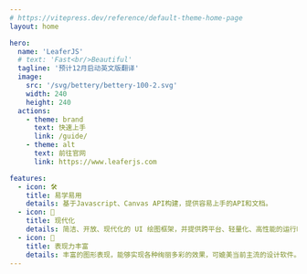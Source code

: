 ```yaml
---
# https://vitepress.dev/reference/default-theme-home-page
layout: home

hero:
  name: 'LeaferJS'
  # text: 'Fast<br/>Beautiful'
  tagline: '预计12月启动英文版翻译'
  image:
    src: '/svg/bettery/bettery-100-2.svg'
    width: 240
    height: 240
  actions:
    - theme: brand
      text: 快速上手
      link: /guide/
    - theme: alt
      text: 前往官网
      link: https://www.leaferjs.com

features:
  - icon: 🛠
    title: 易学易用
    details: 基于Javascript、Canvas API构建，提供容易上手的API和文档。
  - icon: 🚀
    title: 现代化
    details: 简洁、开放、现代化的 UI 绘图框架，并提供跨平台、轻量化、高性能的运行时
  - icon: 📱
    title: 表现力丰富
    details: 丰富的图形表现，能够实现各种绚丽多彩的效果，可媲美当前主流的设计软件。
---
```

